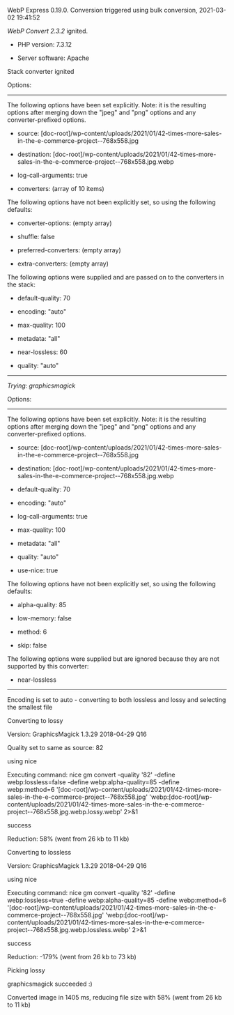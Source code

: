 WebP Express 0.19.0. Conversion triggered using bulk conversion, 2021-03-02 19:41:52

*WebP Convert 2.3.2*  ignited.
- PHP version: 7.3.12
- Server software: Apache

Stack converter ignited

Options:
------------
The following options have been set explicitly. Note: it is the resulting options after merging down the "jpeg" and "png" options and any converter-prefixed options.
- source: [doc-root]/wp-content/uploads/2021/01/42-times-more-sales-in-the-e-commerce-project--768x558.jpg
- destination: [doc-root]/wp-content/uploads/2021/01/42-times-more-sales-in-the-e-commerce-project--768x558.jpg.webp
- log-call-arguments: true
- converters: (array of 10 items)

The following options have not been explicitly set, so using the following defaults:
- converter-options: (empty array)
- shuffle: false
- preferred-converters: (empty array)
- extra-converters: (empty array)

The following options were supplied and are passed on to the converters in the stack:
- default-quality: 70
- encoding: "auto"
- max-quality: 100
- metadata: "all"
- near-lossless: 60
- quality: "auto"
------------


*Trying: graphicsmagick* 

Options:
------------
The following options have been set explicitly. Note: it is the resulting options after merging down the "jpeg" and "png" options and any converter-prefixed options.
- source: [doc-root]/wp-content/uploads/2021/01/42-times-more-sales-in-the-e-commerce-project--768x558.jpg
- destination: [doc-root]/wp-content/uploads/2021/01/42-times-more-sales-in-the-e-commerce-project--768x558.jpg.webp
- default-quality: 70
- encoding: "auto"
- log-call-arguments: true
- max-quality: 100
- metadata: "all"
- quality: "auto"
- use-nice: true

The following options have not been explicitly set, so using the following defaults:
- alpha-quality: 85
- low-memory: false
- method: 6
- skip: false

The following options were supplied but are ignored because they are not supported by this converter:
- near-lossless
------------

Encoding is set to auto - converting to both lossless and lossy and selecting the smallest file

Converting to lossy
Version: GraphicsMagick 1.3.29 2018-04-29 Q16 
Quality set to same as source: 82
using nice
Executing command: nice gm convert -quality '82' -define webp:lossless=false -define webp:alpha-quality=85 -define webp:method=6 '[doc-root]/wp-content/uploads/2021/01/42-times-more-sales-in-the-e-commerce-project--768x558.jpg' 'webp:[doc-root]/wp-content/uploads/2021/01/42-times-more-sales-in-the-e-commerce-project--768x558.jpg.webp.lossy.webp' 2>&1
success
Reduction: 58% (went from 26 kb to 11 kb)

Converting to lossless
Version: GraphicsMagick 1.3.29 2018-04-29 Q16 
using nice
Executing command: nice gm convert -quality '82' -define webp:lossless=true -define webp:alpha-quality=85 -define webp:method=6 '[doc-root]/wp-content/uploads/2021/01/42-times-more-sales-in-the-e-commerce-project--768x558.jpg' 'webp:[doc-root]/wp-content/uploads/2021/01/42-times-more-sales-in-the-e-commerce-project--768x558.jpg.webp.lossless.webp' 2>&1
success
Reduction: -179% (went from 26 kb to 73 kb)

Picking lossy
graphicsmagick succeeded :)

Converted image in 1405 ms, reducing file size with 58% (went from 26 kb to 11 kb)
